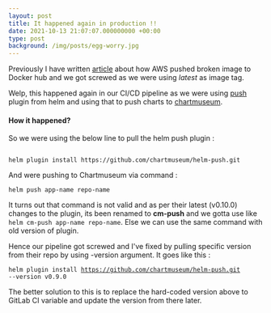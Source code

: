 ```yaml
---
layout: post
title: It happened again in production !!
date: 2021-10-13 21:07:07.000000000 +00:00
type: post
background: /img/posts/egg-worry.jpg
---
```

  
<p>Previously I have written <a href="https://wp.me/pcknFJ-2F">article</a> about how AWS pushed broken image to Docker hub and we got screwed as we were using <em>latest</em> as image tag.</p>
  
  
<p>Welp, this happened again in our CI/CD pipeline as we were using <a href="https://github.com/chartmuseum/helm-push">push</a> plugin from helm and using that to push charts to <a href="https://chartmuseum.com/">chartmuseum</a>.</p>
  
  
<h4>How it happened?</h4>
   
  
<p>So we were using the below line to pull the helm push plugin :</p>
  
<code>
helm plugin install https://github.com/chartmuseum/helm-push.git
</code>
  
<p>And were pushing to Chartmuseum via command : </p>

<code>helm push app-name repo-name</code>
  
<p>It turns out that command is not valid and as per their latest (v0.10.0) changes to the plugin, its been renamed to <strong>cm-push</strong> and we gotta use like <code>helm cm-push app-name repo-name</code>. Else we can use the same command with old version of plugin. </p>
  
  
<p>Hence our pipeline got screwed and I've fixed by pulling specific version from their repo by using -version argument. It goes like this : </p>
  
<code>helm plugin install https://github.com/chartmuseum/helm-push.git --version v0.9.0</code>

  
<p>The better solution to this is to replace the hard-coded version above to GitLab CI variable and update the version from there later.</p>
  

